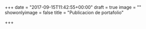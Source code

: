 +++
date = "2017-09-15T11:42:55+00:00"
draft = true
image = ""
showonlyimage = false
title = "Publicacion de portafolio"

+++
